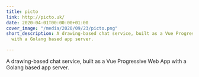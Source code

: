 ```yaml
---
title: picto
link: http://picto.uk/
date: 2020-04-01T00:00:00+01:00
cover_image: "/media/2020/09/23/picto.png"
short_description: A drawing-based chat service, built as a Vue Progressive Web App
  with a Golang based app server.

---
```

A drawing-based chat service, built as a Vue Progressive Web App with a Golang based app server.